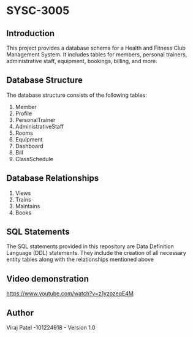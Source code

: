 # SYSC-3005

## Introduction

This project provides a database schema for a Health and Fitness Club Management System. It includes tables for members, personal trainers, administrative staff, equipment, bookings, billing, and more.

## Database Structure

The database structure consists of the following tables:

1. Member
2. Profile
3. PersonalTrainer
4. AdministrativeStaff
5. Rooms
6. Equipment
7. Dashboard
8. Bill
9. ClassSchedule

## Database Relationships
1. Views
2. Trains
3. Maintains
4. Books

## SQL Statements

The SQL statements provided in this repository are Data Definition Language (DDL) statements. They include the creation of all necessary entity tables along with the relationships mentioned above

## Video demonstration
https://www.youtube.com/watch?v=z1yzozeqE4M

## Author

Viraj Patel -101224918 - Version 1.0

